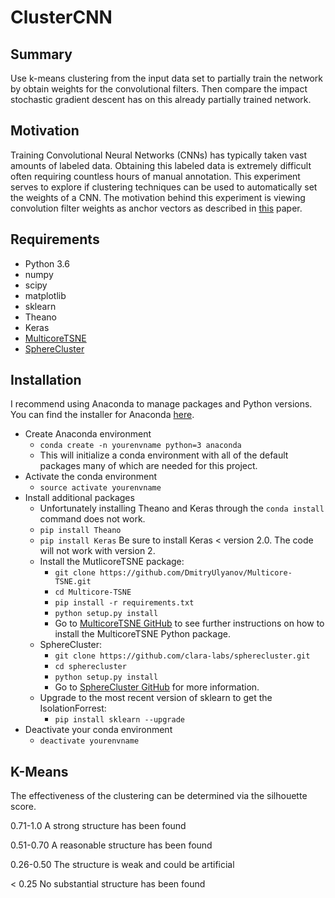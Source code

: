 # ClusterCNN

## Summary
Use k-means clustering from the input data set to partially train the network by obtain weights for the convolutional filters.
Then compare the impact stochastic gradient descent has on this already partially trained network.


## Motivation
Training Convolutional Neural Networks (CNNs) has typically taken vast amounts of labeled data.
Obtaining this labeled data is extremely difficult often requiring countless hours of manual annotation.
This experiment serves to explore if clustering techniques can be used to automatically set the weights of a CNN.
The motivation behind this experiment is viewing convolution filter weights as anchor vectors as described in
[this](https://arxiv.org/abs/1609.04112) paper.

## Requirements
* Python 3.6
* numpy
* scipy
* matplotlib
* sklearn
* Theano
* Keras
* [MulticoreTSNE](https://github.com/DmitryUlyanov/Multicore-TSNE)
* [SphereCluster](https://github.com/clara-labs/spherecluster)

## Installation
I recommend using Anaconda to manage packages and Python versions. You can find
the installer for Anaconda [here](https://www.continuum.io/downloads). 

* Create Anaconda environment
  * `conda create -n yourenvname python=3 anaconda`
  * This will initialize a conda environment with all of the default packages
    many of which are needed for this project.
* Activate the conda environment
  * `source activate yourenvname`
* Install additional packages
  * Unfortunately installing Theano and Keras through the `conda install`
    command does not work.
  * `pip install Theano`
  * `pip install Keras` Be sure to install Keras < version 2.0. The code will
    not work with version 2.
  * Install the MutlicoreTSNE package:
    * `git clone https://github.com/DmitryUlyanov/Multicore-TSNE.git`
    * `cd Multicore-TSNE`
    * `pip install -r requirements.txt`
    * `python setup.py install`
    * Go to [MulticoreTSNE GitHub](https://github.com/DmitryUlyanov/Multicore-TSNE) 
    to see further instructions on how to install the MulticoreTSNE Python package.
  * SphereCluster:
    * `git clone https://github.com/clara-labs/spherecluster.git`
    * `cd spherecluster`
    * `python setup.py install`
    * Go to [SphereCluster GitHub](https://github.com/clara-labs/spherecluster)
      for more information.
  * Upgrade to the most recent version of sklearn to get the IsolationForrest:
    * `pip install sklearn --upgrade`
* Deactivate your conda environment
  * `deactivate yourenvname`

## K-Means
The effectiveness of the clustering can be determined via the silhouette score.

0.71-1.0
A strong structure has been found

0.51-0.70
A reasonable structure has been found

0.26-0.50
The structure is weak and could be artificial

< 0.25
No substantial structure has been found
